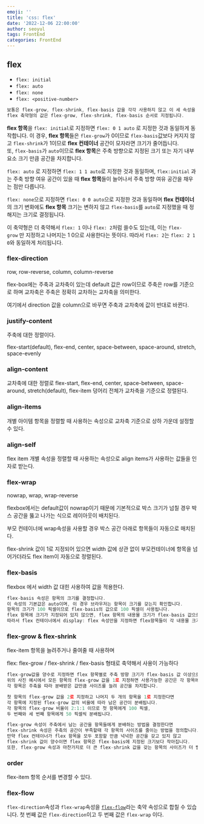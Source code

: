 ```yaml
---
emoji: ''
title: 'css: flex'
date: '2022-12-06 22:00:00'
author: seoyul
tags: FrontEnd
categories: FrontEnd
---
```



## flex

- `flex: initial`
- `flex: auto`
- `flex: none`
- `flex: <positive-number>`

```jsx
보통은 flex-grow, flex-shrink, flex-basis 값을 각각 사용하지 않고 이 세 속성을 한번에 지정하는 flex 축약형을 많이 사용합니다. 
flex 축약형의 값은 flex-grow, flex-shrink, flex-basis 순서로 지정됩니다.
```

**flex 항목**을 `flex: initial`로 지정하면 `flex: 0 1 auto` 로 지정한 것과 동일하게 동작합니다. 이 경우, **flex 항목**들은 `flex-grow`가 0이므로 `flex-basis`값보다 커지지 않고 `flex-shrink`가 1이므로 **flex 컨테이너** 공간이 모자라면 크기가 줄어듭니다. 또, `flex-basis`가 `auto`이므로 **flex 항목**은 주축 방향으로 지정된 크기 또는 자기 내부 요소 크기 만큼 공간을 차지합니다.

`flex: auto` 로 지정하면 `flex: 1 1 auto`로 지정한 것과 동일하며, `flex:initial` 과는 주축 방향 여유 공간이 있을 때 **flex 항목**들이 늘어나서 주축 방향 여유 공간을 채우는 점만 다릅니다.

`flex: none`으로 지정하면 `flex: 0 0 auto`으로 지정한 것과 동일하며 **flex 컨테이너**의 크기 변화에도 **flex 항목** 크기는 변하지 않고 `flex-basis`를 `auto`로 지정했을 때 정해지는 크기로 결정됩니다.

이 축약형은 더 축약해서 `flex: 1` 이나 `flex: 2`처럼 쓸수도 있는데, 이는 `flex-grow` 만 지정하고 나머지는 1 0으로 사용한다는 뜻이다. 따라서 `flex: 2`는 `flex: 2 1 0`와 동일하게 처리됩니다.

### flex-direction

row, row-reverse, column, column-reverse

flex-box에는 주축과 교차축이 있는데 default 값은 row이므로 주축은 row를 기준으로 하며 교차축은 주축은 정확히 교차하는 교차축을 의미한다. 

여기에서 direction 값을 column으로 바꾸면 주축과 교차축에 값이 반대로 바뀐다.

### justify-content

주축에 대한 정렬이다.

flex-start(default), flex-end, center, space-between, space-around, stretch, space-evenly

### align-content

교차축에 대한 정렬로 flex-start, flex-end, center, space-between, space-around, stretch(default), flex-item 덩어리 전체가 교차축을 기준으로 정렬된다.

### align-items

개별 아이템 항목을 정렬할 때 사용하는 속성으로 교차축 기준으로 상하 가운데 설정할 수 있다.

### align-self

flex item 개별 속성을 정렬할 때 사용하는 속성으로 align items가 사용하는 값들을 인자로 받는다.

### flex-wrap

nowrap, wrap, wrap-reverse

flexbox에서는 default값이 nowrap이기 때문에 기본적으로 박스 크기가 넘칠 경우 박스 공간을 뚫고 나가는 식으로 레이아웃이 배치된다.

부모 컨테이너에 wrap속성을 사용할 경우 박스 공간 아래로 항목들이 자동으로 매치된다.

flex-shrink 값이 1로 지정되어 있으면 width 값에 상관 없이 부모컨테이너에 항목을 넘어가더라도 flex item이 자동으로 정렬된다.

### flex-basis

flexbox 에서 width 값 대힌 사용하여 값을 적용한다.

```jsx
flex-basis 속성은 항목의 크기를 결정합니다. 
이 속성의 기본값은 auto이며, 이 경우 브라우저는 항목이 크기를 갖는지 확인합니다. 
항목의 크기가 100 픽셀이므로 flex-basis의 값으로 100 픽셀이 사용됩니다.
flex 항목에 크기가 지정되어 있지 않으면, flex 항목의 내용물 크기가 flex-basis 값으로 사용됩니다. 
따라서 flex 컨테이너에서 display: flex 속성만을 지정하면 flex항목들이 각 내용물 크기만큼 공간을 차지하게 됩니다.
```

### flex-grow & flex-shrink

flex-item 항목을 늘려주거나 줄여줄 때 사용하며

flex: flex-grow / flex-shrink / flex-basis 형태로 축약해서 사용이 가능하다

```jsx
flex-grow값을 양수로 지정하면 flex 항목별로 주축 방향 크기가 flex-basis 값 이상으로 늘어날 수 있게 됩니다. 
위의 사진 예시에서 모든 항목의 flex-grow 값을 1로 지정하면 사용가능한 공간은 각 항목에게 동일하게 분배되며, 
각 항목은 주축을 따라 분배받은 값만큼 사이즈를 늘려 공간을 차지합니다.

첫 항목의 flex-grow 값을 2로 지정하고 나머지 두 개의 항목을 1로 지정한다면 
각 항목에 지정된 flex-grow 값의 비율에 따라 남은 공간이 분배됩니다. 
각 항목의 flex-grow 비율이 2:1:1 이므로 첫 항목에게 100 픽셀, 
두 번째와 세 번째 항목에게 50 픽셀씩 분배됩니다.
```

```jsx
flex-grow 속성이 주축에서 남는 공간을 항목들에게 분배하는 방법을 결정한다면 
flex-shrink 속성은 주축의 공간이 부족할때 각 항목의 사이즈를 줄이는 방법을 정의합니다. 
만약 flex 컨테이너가 flex 항목을 모두 포함할 만큼 넉넉한 공간을 갖고 있지 않고 
flex-shrink 값이 양수이면 flex 항목은 flex-basis에 지정된 크기보다 작아집니다. 
또한, flex-grow 속성과 마찬가지로 더 큰 flex-shrink 값을 갖는 항목의 사이즈가 더 빨리 줄어듭니다.
```

### order

flex-item 항목 순서를 변경할 수 있다.

### flex-flow

`flex-direction`속성과 `flex-wrap`속성을 [`flex-flow`](https://developer.mozilla.org/ko/docs/Web/CSS/flex-flow)라는 축약 속성으로 합칠 수 있습니다. 첫 번째 값은 `flex-direction`이고 두 번째 값은 `flex-wrap` 이다.